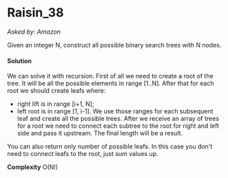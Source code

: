 # Raisin_38

*Asked by: Amazon*

Given an integer N, construct all possible binary search trees with N nodes.

#### Solution

We can solve it with recursion. First of all we need to create a root of the tree. It will be all the possible elements in range [1..N]. After that for each root we should create leafs where:
* right lift is in range [i+1, N];
* left root is in range [1, i-1].
We use those ranges for each subsequent leaf and create all the possible trees.
After we receive an array of trees for a root we need to connect each subtree to the root for right and left side and pass it upstream.
The final length will be a result.

You can also return only number of possible leafs. In this case you don't need to connect leafs to the root, just sum values up.

**Сomplexity** 
 O(N!)
